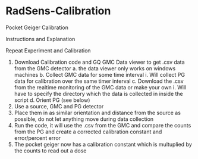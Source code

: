 # RadSens-Calibration

Pocket Geiger Calibration

Instructions and Explanation

Repeat Experiment and Calibration

1. Download Calibration code and GQ GMC Data viewer to get .csv data from the GMC detector
	a. the data viewer only works on windows machines
	b. Collect GMC data for some time interval 
		i. Will collect PG data for calibration over the same timer interval
	c. Download the .csv from the realtime monitoring of the GMC data or make your own
		i. Will have to specify the directory which the data is collected in inside the script
	d. Orient PG (see below)
2. Use a source, GMC and PG detector
3. Place them in as similar orientation and distance from the source as possible, do not let anything move during data collection
4. Run the code, it will use the .csv from the GMC and compare the counts from the PG and create a corrected calibration constant and error/percent error
5. The pocket geiger now has a calibration constant which is multuplied by the counts to read out a dose
